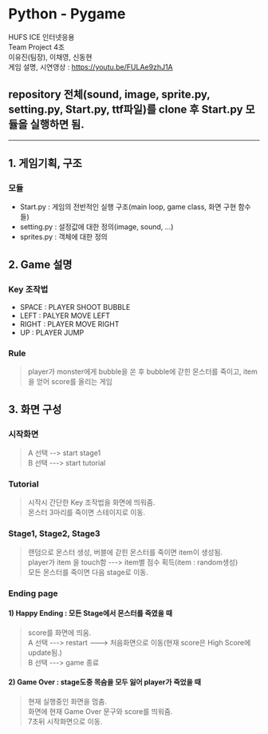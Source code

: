 # Python - Pygame
HUFS ICE 인터넷응용 <br>
Team Project 4조<br>
이유진(팀장), 이채영, 신동현<br>
게임 설명, 시연영상 : https://youtu.be/FULAe9zhJ1A
## repository 전체(sound, image, sprite.py, setting.py, Start.py, ttf파일)를 clone 후 Start.py 모듈을 실행하면 됨.
<hr>

## 1. 게임기획, 구조
### 모듈
  * Start.py : 게임의 전반적인 실행 구조(main loop, game class, 화면 구현 함수들)
  * setting.py : 설정값에 대한 정의(image, sound, ...)
  * sprites.py : 객체에 대한 정의

## 2. Game 설명
### Key 조작법
  * SPACE : PLAYER SHOOT BUBBLE
  * LEFT : PALYER MOVE LEFT
  * RIGHT : PLAYER MOVE RIGHT
  * UP : PLAYER JUMP
### Rule
>player가 monster에게 bubble을 쏜 후 bubble에 갇힌 몬스터를 죽이고, item을 얻어 score를 올리는 게임
## 3. 화면 구성
### 시작화면
> A 선택 --> start stage1 <br>
> B 선택 ---> start tutorial <br>
### Tutorial
> 시작시 간단한 Key 조작법을 화면에 띄워줌.<br>
> 몬스터 3마리를 죽이면 스테이지로 이동.<br>
### Stage1, Stage2, Stage3
> 랜덤으로 몬스터 생성, 버블에 갇힌 몬스터를 죽이면 item이 생성됨.<br>
> player가 item 을 touch함 ---> item별 점수 획득(item : random생성)<br>
> 모든 몬스터를 죽이면 다음 stage로 이동.<br>
### Ending page
#### 1) Happy Ending : 모든 Stage에서 몬스터를 죽였을 때
> score를 화면에 띄움.<br>
> A 선택 ---> restart ---> 처음화면으로 이동(현재 score은 High Score에 update됨.) <br>
> B 선택 ---> game 종료<br>
#### 2) Game Over : stage도중 목숨을 모두 잃어 player가 죽었을 때
> 현재 실행중인 화면을 멈춤.<br>
> 화면에 현재 Game Over 문구와 score를 띄워줌.<br>
> 7초뒤 시작화면으로 이동.<br>

